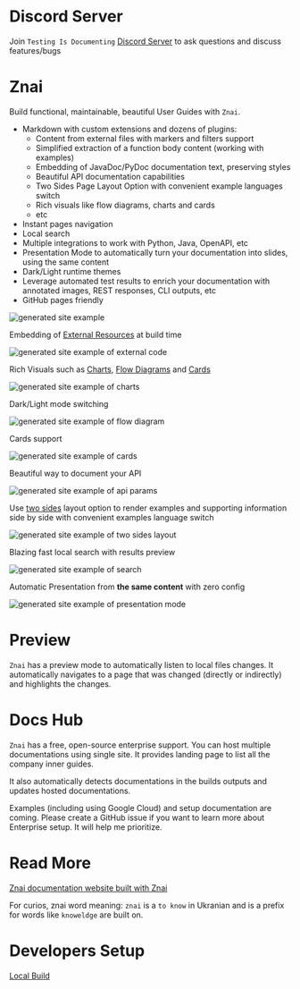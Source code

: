 # Discord Server

Join `Testing Is Documenting` [Discord Server](https://discord.gg/aEHbzXTX6N) to ask questions and discuss features/bugs

# Znai

Build functional, maintainable, beautiful User Guides with `Znai`.

* Markdown with custom extensions and dozens of plugins: 
  * Content from external files with markers and filters support
  * Simplified extraction of a function body content (working with examples) 
  * Embedding of JavaDoc/PyDoc documentation text, preserving styles
  * Beautiful API documentation capabilities  
  * Two Sides Page Layout Option with convenient example languages switch 
  * Rich visuals like flow diagrams, charts and cards
  * etc
* Instant pages navigation 
* Local search
* Multiple integrations to work with Python, Java, OpenAPI, etc
* Presentation Mode to automatically turn your documentation into slides, using the same content
* Dark/Light runtime themes
* Leverage automated test results to enrich your documentation with annotated images, REST responses, CLI outputs, etc
* GitHub pages friendly

![generated site example](znai-docs/readme/znai-overview.png)

Embedding of [External Resources](https://testingisdocumenting.org/znai/snippets/external-code-snippets) at build time

![generated site example of external code](znai-docs/readme/znai-external-code.png)

Rich Visuals such as [Charts](https://testingisdocumenting.org/znai/visuals/charts),
[Flow Diagrams](https://testingisdocumenting.org/znai/visuals/flow-diagrams) and
[Cards](https://testingisdocumenting.org/znai/visuals/cards)

![generated site example of charts](znai-docs/readme/znai-charts.png)

Dark/Light mode switching 

![generated site example of flow diagram](znai-docs/readme/znai-flow-diagram.png)

Cards support

![generated site example of cards](znai-docs/readme/znai-cards.png)

Beautiful way to document your API 

![generated site example of api params](znai-docs/readme/znai-api-parameters.png)

Use [two sides](https://testingisdocumenting.org/znai/layout/two-sides-tabs) layout option to render examples and supporting information side by side
with convenient examples language switch

![generated site example of two sides layout](znai-docs/readme/znai-two-sides-tabs.png)

Blazing fast local search with results preview

![generated site example of search](znai-docs/readme/znai-search.png)

Automatic Presentation from **the same content** with zero config

![generated site example of presentation mode](znai-docs/readme/znai-presentation.png)

# Preview

`Znai` has a preview mode to automatically listen to local files changes. It automatically navigates to a page that was 
changed (directly or indirectly) and highlights the changes.

# Docs Hub

`Znai` has a free, open-source enterprise support. You can host multiple documentations using single site. It provides
landing page to list all the company inner guides. 

It also automatically detects documentations in the builds outputs and updates hosted documentations.

Examples (including using Google Cloud) and setup documentation are coming. Please create a GitHub issue if you want
to learn more about Enterprise setup. It will help me prioritize.  

# Read More

[Znai documentation website built with Znai](https://testingisdocumenting.org/znai/)

For curios, znai word meaning: `znai` is a `to know` in Ukranian and is a prefix for words like `knoweldge` are built on.

# Developers Setup

[Local Build](https://testingisdocumenting.org/znai/znai-development/local-build)
